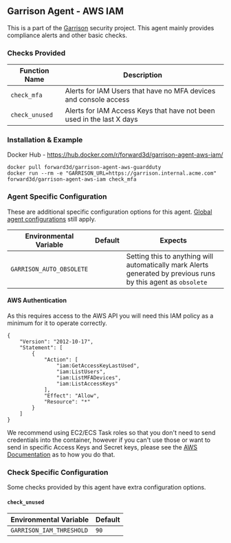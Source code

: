 Garrison Agent - AWS IAM
--

This is a part of the [Garrison](https://github.com/forward3d/garrison) security project. This agent mainly provides compliance alerts and other basic checks.

### Checks Provided

| Function Name | Description  |
| ------------- | ------------- |
| `check_mfa` | Alerts for IAM Users that have no MFA devices and console access |
| `check_unused` | Alerts for IAM Access Keys that have not been used in the last X days |

### Installation & Example

Docker Hub - https://hub.docker.com/r/forward3d/garrison-agent-aws-iam/

    docker pull forward3d/garrison-agent-aws-guardduty
    docker run --rm -e "GARRISON_URL=https://garrison.internal.acme.com" forward3d/garrison-agent-aws-iam check_mfa

### Agent Specific Configuration

These are additional specific configuration options for this agent. [Global agent configurations](https://github.com/forward3d/garrison#global-configuration-options) still apply.

| Environmental Variable  | Default | Expects |
| ------------- | ------------- | ------------- |
| `GARRISON_AUTO_OBSOLETE` | | Setting this to anything will automatically mark Alerts generated by previous runs by this agent as `obsolete` |

#### AWS Authentication

As this requires access to the AWS API you will need this IAM policy as a minimum for it to operate correctly.

    {
        "Version": "2012-10-17",
        "Statement": [
            {
                "Action": [
                    "iam:GetAccessKeyLastUsed",
                    "iam:ListUsers",
                    "iam:ListMFADevices",
                    "iam:ListAccessKeys"
                ],
                "Effect": "Allow",
                "Resource": "*"
            }
        ]
    }

We recommend using EC2/ECS Task roles so that you don't need to send credentials into the container, however if you can't use those or want to send in specific Access Keys and Secret keys, please see the [AWS Documentation](https://docs.aws.amazon.com/sdk-for-ruby/v3/developer-guide/setup-config.html#aws-ruby-sdk-credentials-environment) as to how you do that.

### Check Specific Configuration

Some checks provided by this agent have extra configuration options.

#### `check_unused`

| Environmental Variable | Default |
| ------------- | ------------- |
| `GARRISON_IAM_THRESHOLD` | `90` |
